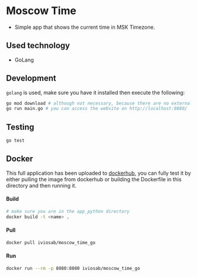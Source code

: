 # Moscow Time
- Simple app that shows the current time in MSK Timezone.

## Used technology
- GoLang

## Development

`golang` is used, make sure you have it installed then execute the following:

```bash
go mod download # although not necessary, because there are no external dependencies
go run main.go # you can access the website on http://localhost:8080/
```

## Testing

```bash
go test
```

## Docker
This full application has been uploaded to [dockerhub](https://hub.docker.com/r/iviosab/moscow_time_go), you can fully test it by either pulling the image from dockerhub or building the Dockerfile in this directory and then running it. 
#### Build 
```bash
# make sure you are in the app_python directory
docker build -t <name> .
```
#### Pull
```bash
docker pull iviosab/moscow_time_go
```
#### Run
```bash
docker run --rm -p 8080:8080 iviosab/moscow_time_go
```